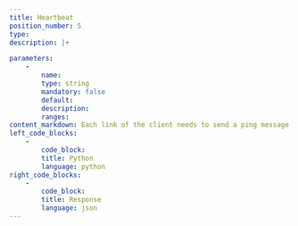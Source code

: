 ```yaml
---
title: Heartbeat
position_number: 5
type:
description: |+

parameters:
    -
        name:
        type: string
        mandatory: false
        default:
        description:
        ranges:
content_markdown: Each link of the client needs to send a ping message periodically, and the server will reply to the pong message. If the server does not receive a ping message from the client within 1 minute, it will actively disconnect the link.
left_code_blocks:
    -
        code_block:
        title: Python
        language: python
right_code_blocks:
    -
        code_block:
        title: Response
        language: json
---
```

